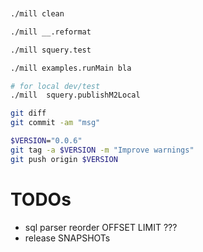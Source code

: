 


```sh


./mill clean

./mill __.reformat

./mill squery.test

./mill examples.runMain bla

# for local dev/test
./mill  squery.publishM2Local

git diff
git commit -am "msg"

$VERSION="0.0.6"
git tag -a $VERSION -m "Improve warnings"
git push origin $VERSION
```

# TODOs

- sql parser reorder OFFSET LIMIT ???
- release SNAPSHOTs


